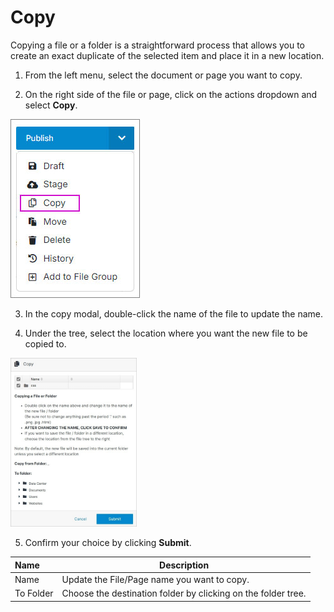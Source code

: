 # Copy

Copying a file or a folder is a straightforward process that allows you to create an exact duplicate of the selected item and place it in a new location.

1. From the left menu, select the document or page you want to copy.

2. On the right side of the file or page, click on the actions dropdown and select **Copy**. 

<p><img src="../../../../images/workspace/documents/copy-file-folder.jpg" alt="Actions menu with copy selected"></p>

3. In the copy modal, double-click the name of the file to update the name.

4. Under the tree, select the location where you want the new file to be copied to.

<p><img src="../../../../images/copy.jpg" alt="Actions menu with copy selected" style="width: 40%;"></p>

5. Confirm your choice by clicking **Submit**.

**Name** | **Description**
:--- | ---
Name | Update the File/Page name you want to copy.
To Folder | Choose the destination folder by clicking on the folder tree.